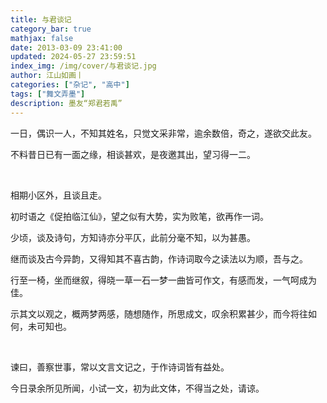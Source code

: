 ```yaml
---
title: 与君谈记
category_bar: true
mathjax: false
date: 2013-03-09 23:41:00
updated: 2024-05-27 23:59:51
index_img: /img/cover/与君谈记.jpg
author: 江山如画丨
categories: ["杂记", "高中"]
tags: ["舞文弄墨"]
description: 墨友“郑君若禹”
---
```


一日，偶识一人，不知其姓名，只觉文采非常，逾余数倍，奇之，遂欲交此友。

不料昔日已有一面之缘，相谈甚欢，是夜邀其出，望习得一二。

<br/>

相期小区外，且谈且走。

初时语之《促拍临江仙》，望之似有大势，实为败笔，欲再作一词。

少顷，谈及诗句，方知诗亦分平仄，此前分毫不知，以为甚愚。

继而谈及古今异韵，又得知其不喜古韵，作诗词取今之读法以为顺，吾与之。

行至一椅，坐而继叙，得晓一草一石一梦一曲皆可作文，有感而发，一气呵成为佳。

示其文以观之，概两梦两感，随想随作，所思成文，叹余积累甚少，而今将往如何，未可知也。

<br/>

谏曰，善察世事，常以文言文记之，于作诗词皆有益处。

今日录余所见所闻，小试一文，初为此文体，不得当之处，请谅。